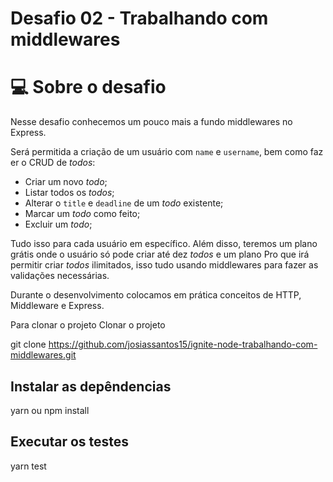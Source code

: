 # Desafio 02 - Trabalhando com middlewares

# 💻 Sobre o desafio

Nesse desafio conhecemos um pouco mais a fundo middlewares no Express. 

Será permitida a criação de um usuário com `name` e `username`, bem como fazer o CRUD de *todos*:

- Criar um novo *todo*;
- Listar todos os *todos*;
- Alterar o `title` e `deadline` de um *todo* existente;
- Marcar um *todo* como feito;
- Excluir um *todo*;

Tudo isso para cada usuário em específico. Além disso, teremos um plano grátis onde o usuário só pode criar até dez *todos* e um plano Pro que irá permitir criar *todos* ilimitados, isso tudo usando middlewares para fazer as validações necessárias.

Durante o desenvolvimento colocamos em prática conceitos de HTTP, Middleware e Express.


Para clonar o projeto
Clonar o projeto

git clone https://github.com/josiassantos15/ignite-node-trabalhando-com-middlewares.git

## Instalar as depêndencias

yarn ou npm install

## Executar os testes

yarn test